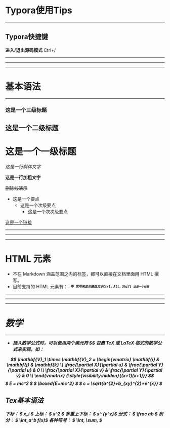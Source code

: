 # Typora使用Tips
***
## Typora快捷键
**进入/退出源码模式**		 Ctrl+/











***
***
***
# 基本语法

***

### 这是一个三级标题

## 这是一个二级标题

# 这是一个一级标题



*这是一行斜体文字*

**这是一行加粗文字**

~~删除线演示~~



* 这是一个要点
  * 这是一个次级要点
  	* 这是一个次次级要点	



[这是一个链接](https://www.bilibili.com/)








***
***
***
# HTML 元素
* 不在 Markdown 涵盖范围之内的标签，都可以直接在文档里面用 HTML 撰写。
* 目前支持的 HTML 元素有：<kbd> <b> <i> <em> <sup> <sub> 等 
使用<kbd>来显示键盘文本<kbd>Ctrl</kbd>，<kbd>Alt</kbd>，<kbd>Shift</kbd>
`这是一个标签`









***
***
***
# 数学

***

* 插入数学公式时，可以使用两个美元符 $$ 包裹 TeX 或 LaTeX 格式的数学公式来实现，如：


$$
\mathbf{V}_1 \times \mathbf{V}_2 =  \begin{vmatrix} 
\mathbf{i} & \mathbf{j} & \mathbf{k} \\
\frac{\partial X}{\partial u} &  \frac{\partial Y}{\partial u} & 0 \\
\frac{\partial X}{\partial v} &  \frac{\partial Y}{\partial v} & 0 \\
\end{vmatrix}
{\style{visibility:hidden}{(x+1)(x+1)}}
$$
$ E = mc^2 $
$ \boxed{E=mc^2} $
$ c = \sqrt{a^{2}+b_{xy}^{2}+e^{x}} $



## Tex基本语法
 下标：				$ x_i $
 上标：				$ x^2 $
 多重上下标：     $ x^ {y^z}$
 分式：				$ \frac ab $
 积分：				$ \int_a^b f(x)$
 各种符号：		$ \int, \sum,      $
